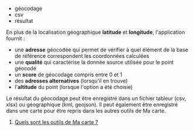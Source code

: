 - géocodage
- csv
- résultat

En plus de la localisation géographique **latitude** et **longitude**, l'application fournit :
- une **adresse** géocodée qui permet de vérifier à quel élément de la base de référence correspondent les coordonnées calculées
- une **qualité** qui caractérise la donnée source utilisée pour le point géocodé
- un **score** de géocodage compris entre 0 et 1
- des **adresses alternatives** (lorsqu'il en trouve)
- l'**altitude** du point (lorsque l'option a été choisie)

Le résultat du géocodage peut être enregistré dans un fichier tableur (csv, xlsx) ou géographique (kml, geojson).
Il peut également être enregistré dans une carte pour être repris dans les autres outils de Ma carte.

1. [Quels sont les outils de Ma carte ?](../macarte/macarte.md)